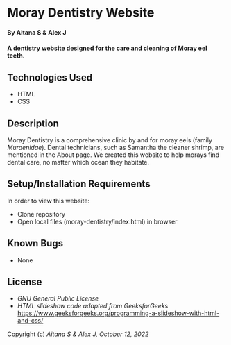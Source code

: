 # Moray Dentistry Website

#### By Aitana S & Alex J

#### A dentistry website designed for the care and cleaning of Moray eel teeth.

## Technologies Used

* HTML
* CSS

## Description

Moray Dentistry is a comprehensive clinic by and for moray eels (family _Muraenidae_). Dental technicians, such as Samantha the cleaner shrimp, are mentioned in the About page. We created this website to help morays find dental care, no matter which ocean they habitate. 

## Setup/Installation Requirements
In order to view this website:
* Clone repository
* Open local files (moray-dentistry/index.html) in browser

## Known Bugs

* None

## License

* _GNU General Public License_
* _HTML slideshow code adapted from GeeksforGeeks_ <https://www.geeksforgeeks.org/programming-a-slideshow-with-html-and-css/>

Copyright (c) _Aitana S & Alex J, October 12, 2022_